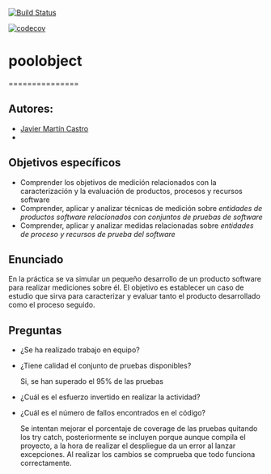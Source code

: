 [![Build Status](https://app.travis-ci.com/jmc1005/poolobject.svg?branch=master)](https://app.travis-ci.com/jmc1005/poolobject)

[![codecov](https://codecov.io/gh/jmc1005/poolobject/branch/master/graph/badge.svg?token=CE8SZLHEAW)](https://codecov.io/gh/jmc1005/poolobject)

# poolobject
===============

## Autores:

- [Javier Martín Castro](jmc1005@alu.ubu.es)
- 

## Objetivos específicos
- Comprender los objetivos de medición relacionados con la caracterización y la evaluación de productos, procesos y recursos software
- Comprender, aplicar y analizar técnicas de medición sobre <i>entidades de productos software relacionados con conjuntos de pruebas de software</i>
- Comprender, aplicar y analizar medidas relacionadas sobre <i>entidades de proceso y recursos de prueba del software</i>

## Enunciado
En la práctica se va simular un pequeño desarrollo de un producto software para realizar mediciones sobre él.
El objetivo es establecer un caso de estudio que sirva para caracterizar y evaluar tanto el producto desarrollado como el proceso seguido.

## Preguntas
- ¿Se ha realizado trabajo en equipo?

- ¿Tiene calidad el conjunto de pruebas disponibles? 
 
  Si, se han superado el 95% de las pruebas

- ¿Cuál es el esfuerzo invertido en realizar la actividad?

- ¿Cuál es el número de fallos encontrados en el código?
  
  Se intentan mejorar el porcentaje de coverage de las pruebas quitando los try catch, posteriormente se incluyen porque aunque compila el proyecto, a la hora de realizar el despliegue da un error al lanzar excepciones. Al realizar los cambios se comprueba que todo funciona correctamente.

